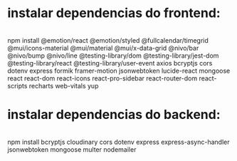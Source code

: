<h1>instalar dependencias do frontend: </h1> <br/>
npm install @emotion/react @emotion/styled @fullcalendar/timegrid @mui/icons-material @mui/material @mui/x-data-grid @nivo/bar @nivo/bump @nivo/line @testing-library/dom @testing-library/jest-dom @testing-library/react @testing-library/user-event axios bcryptjs cors dotenv express formik framer-motion jsonwebtoken lucide-react mongoose react react-dom react-icons react-pro-sidebar react-router-dom react-scripts recharts web-vitals yup


<h1>instalar dependencias do backend:</h1><br/>
npm install bcryptjs cloudinary cors dotenv express express-async-handler jsonwebtoken mongoose multer nodemailer
